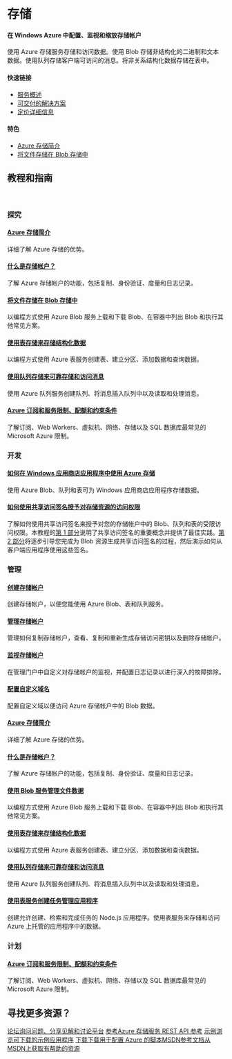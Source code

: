 <!--[if lt IE 7]> <html class="no-js ie6 oldie zh-cn t-1052" lang="zh"> <![endif]--> <!--[if IE 7]>    <html class="no-js ie7 oldie zh-cn t-1052" lang="zh"> <![endif]--> <!--[if IE 8]>    <html class="no-js ie8 oldie zh-cn t-1052" lang="zh"> <![endif]--> <!--[if gt IE 8]><!--> <!--<![endif]--> <!-- NUP --> <!-- Start Visual Website Optimizer Asynchronous Code --> <!-- End Visual Website Optimizer Asynchronous Code --> <!---
<p>Storage Documentation | Azure</p>
<div class="wa-container" data-tag-area="content" data-tag-group="body">
<div class="wa-content">
<ul class="site-login">
<li class="phone"><span class="geophone-label">销售额</span></li>
<li><a href="/zh-cn/account/">我的帐户</a></li>
<li><a href="https://manage.windowsazure.com">门户</a></li>
<li class="search">
<div class="wa-text wa-text-light wa-textSearch" data-control="textbox"><input type="text" id="MainSearchBox" placeholder="搜索" onkeypress="return checkForEnterKey(event, 'MainSearchBox');" /> <button></button></div>
</li>
</ul>
<a href="/zh-cn/" class="logo">Microsoft Azure</a> <a id="A1" href="/zh-cn/pricing/free-trial/" class="wa-button wa-button-freeTrial" onclick="dcsSetVar('WT.z_iLinks', 'Free Trial Arrow', 'WT.z_iLinks_actionoffer', 'inav-Try', 'WT.z_iLinks_targetcampaign', 'src-gtnav');"><span>免费试用</span></a>
<div class="site-navigation">
<ul class="dev-navigation dev-navigation-b">
<li class="nav-expander nav-expander"><a href="#" class="trigger">功能</a>
<div class="nav-expander-wrapper nav-expander-wrapper-b">
<div class="nav-expander-div">
<div>
<ul>
<li><a href="/zh-cn/overview/what-is-azure/">什么是 Azure？</a></li>
<li class="nav-has-submenu default"><a href="#">计算和网络</a>
<div class="nav-submenu">
<div class="wrapper">
<div class="menu-left">
<h4>计算和网络</h4>
<a href="/zh-cn/services/virtual-machines/"> <strong>虚拟机</strong><br /> <span class="wa-footnote"> 在几分钟内设置好 Windows 和 Linux 虚拟机以及应用程序 </span> </a> <a href="/zh-cn/services/remoteapp/"> <strong>RemoteApp</strong><br /> <span class="wa-footnote"> 在云中部署可在任何设备上运行的 Windows 客户端应用程序 </span> </a> <a href="/zh-cn/services/cloud-services/"> <strong>云服务</strong><br /> <span class="wa-footnote"> 创建高度可用且可无限缩放的云应用程序和 API </span> </a> <a href="/zh-cn/services/virtual-network/" class="seperator"> <strong>虚拟网络</strong><br /> <span class="wa-footnote"> 设置专用网络，可以选择连接到本地数据中心 </span> </a> <a href="/zh-cn/services/expressroute/"> <strong>ExpressRoute</strong><br /> <span class="wa-footnote"> Azure 专用网络光纤连接 </span> </a> <a href="/zh-cn/services/traffic-manager/"> <strong>Traffic Manager</strong><br /> <span class="wa-footnote"> 对传入流量进行负载平衡以实现高性能和高可用性 </span> </a></div>
<div class="menu-right blue">
<p>获取信用额度以实现以下服务：</p>
<p>4 个 Windows 或 Linux VM</p>
<p>一个月的全天候服务</p>
<p>以及更多其他内容......</p>
<p><a href="/zh-cn/pricing/free-trial/" class="wa-arrowLink wa-arrowLink-light">了解更多</a></p>
</div>
</div>
</div>
</li>
<li class="nav-has-submenu"><a href="#">Web &amp; Mobile</a>
<div class="nav-submenu">
<div class="wrapper">
<div class="menu-left">
<h4>Web 和移动</h4>
<a href="/zh-cn/services/websites/"> <strong>网站</strong><br /> <span class="wa-footnote"> 只需几秒的时间即可部署和缩放 Web 应用程序 </span> </a> <a href="/zh-cn/services/mobile-services/" class="seperator"> <strong>移动服务</strong><br /> <span class="wa-footnote"> 构建和承载任何移动应用程序的后端 </span> </a> <a href="/zh-cn/services/api-management/"> <strong>API 管理系统</strong><br /> <span class="wa-footnote"> 将 API 安全发布到开发人员、合作伙伴和员工，可进行扩展 </span> </a> <a href="/zh-cn/services/notification-hubs/"> <strong>通知中心</strong><br /> <span class="wa-footnote"> 可伸缩的跨平台推送通知基础结构 </span> </a> <a href="/zh-cn/services/event-hubs/"> <strong>事件中心</strong><br /> <span class="wa-footnote"> 每秒采集、保留和处理数百万个事件 </span> </a></div>
<div class="menu-right blue">
<p>获取信用额度以实现以下服务：</p>
<p>部署 20 个网站</p>
<p>超过 1000 万次移动 API 调用</p>
<p>以及更多其他内容......</p>
<p><a href="/zh-cn/pricing/free-trial/" class="wa-arrowLink wa-arrowLink-light">了解更多</a></p>
</div>
</div>
</div>
</li>
<li class="nav-has-submenu"><a href="#">Data &amp; Analytics</a>
<div class="nav-submenu">
<div class="wrapper">
<div class="menu-left">
<h4>数据和分析</h4>
<a href="/zh-cn/services/sql-database/"> <strong>SQL Database</strong><br /> <span class="wa-footnote"> 托管关系 SQL 数据库即服务 </span> </a> <a href="/zh-cn/services/hdinsight/"> <strong>HDInsight</strong><br /> <span class="wa-footnote"> 设置托管 Hadoop 群集 </span> </a> <a href="/zh-cn/services/cache/"> <strong>缓存</strong><br /> <span class="wa-footnote"> 进行高吞吐量、低延迟的数据访问以生成可扩展的快速应用程序 </span> </a> <a href="/zh-cn/services/machine-learning/"> <strong>机器学习</strong><br /> <span class="wa-footnote"> 基于云的强大预测分析解决方案 </span> </a> <a href="/zh-cn/services/documentdb/"> <strong>DocumentDB</strong><br /> <span class="wa-footnote"> 托管 NoSQL 文档数据库即服务 </span> </a> <a href="/zh-cn/services/search/"> <strong>Azure 搜索</strong><br /> <span class="wa-footnote"> 完全托管搜索即服务 </span> </a></div>
<div class="menu-right green">
<p>获取信用额度以实现以下服务：</p>
<p>8 个标准 SQL Database</p>
<p>运行 Hadoop 实例一周</p>
<p>以及更多其他内容......</p>
<p><a href="/zh-cn/pricing/free-trial/" class="wa-arrowLink wa-arrowLink-light">了解更多</a></p>
</div>
</div>
</div>
</li>
<li class="nav-has-submenu"><a href="#">Storage &amp; Backup</a>
<div class="nav-submenu">
<div class="wrapper">
<div class="menu-left">
<h4>存储和备份</h4>
<a href="/zh-cn/services/storage/"> <strong>存储</strong><br /> <span class="wa-footnote"> 持久的、高度可用的、高度可伸缩的云存储 </span> </a> <a href="/zh-cn/pricing/details/storage-import-export/"> <strong>导入/导出服务</strong><br /> <span class="wa-footnote"> 使用硬盘驱动器向 Azure 传入和从其传出大量数据 </span> </a> <a href="/zh-cn/services/backup/" class="seperator"> <strong>备份</strong><br /> <span class="wa-footnote"> 简单可靠的服务器云备份 </span> </a> <a href="/zh-cn/services/site-recovery/"> <strong>站点恢复</strong><br /> <span class="wa-footnote"> 安排私有云的保护和恢复 </span> </a></div>
<div class="menu-right green">
<p>获取信用额度以实现以下服务：</p>
<p>超过 8TB 的存储</p>
<p>一个月备份 700GB 的数据</p>
<p>以及更多其他内容......</p>
<p><a href="/zh-cn/pricing/free-trial/" class="wa-arrowLink wa-arrowLink-light">了解更多</a></p>
</div>
</div>
</div>
</li>
<li class="nav-has-submenu"><a href="#">媒体和 CDN</a>
<div class="nav-submenu">
<div class="wrapper">
<div class="menu-left">
<h4>媒体和 CDN</h4>
<a href="/zh-cn/services/media-services/"> <strong>Media Services</strong><br /> <span class="wa-footnote"> 大规模编码、存储和流式传输视频和音频 </span> </a> <a href="/zh-cn/services/cdn/" class="seperator"> <strong>CDN</strong><br /> <span class="wa-footnote"> 通过全球数据中心的稳定网络，向最终用户传送内容 </span> </a></div>
<div class="menu-right orange">
<p>获取信用额度以实现以下服务：</p>
<p>编码 100GB 媒体</p>
<p>传输最多 1600GB 的内容</p>
<p>以及更多其他内容......</p>
<p><a href="/zh-cn/pricing/free-trial/" class="wa-arrowLink wa-arrowLink-light">了解更多</a></p>
</div>
</div>
</div>
</li>
<li class="nav-has-submenu"><a href="#">混合集成</a>
<div class="nav-submenu">
<div class="wrapper">
<div class="menu-left">
<h4>混合集成</h4>
<a href="/zh-cn/services/biztalk-services/"> <strong>BizTalk 服务</strong><br /> <span class="wa-footnote"> 将企业与云无缝集成 </span> </a> <a href="/zh-cn/services/service-bus/"> <strong>Service Bus</strong><br /> <span class="wa-footnote"> 在私有云环境和公共云环境中连接 </span> </a></div>
<div class="menu-right orange">
<p>获取信用额度以实现以下服务：</p>
<p>发送 2 亿条消息</p>
<p>以及更多其他内容......</p>
<p><a href="/zh-cn/pricing/free-trial/" class="wa-arrowLink wa-arrowLink-light">了解更多</a></p>
</div>
</div>
</div>
</li>
<li class="nav-has-submenu"><a href="#">标识和访问管理</a>
<div class="nav-submenu">
<div class="wrapper">
<div class="menu-left">
<h4>标识和访问管理</h4>
<a href="/zh-cn/services/active-directory/"> <strong>Active Directory</strong><br /> <span class="wa-footnote"> 同步本地目录并通过 Azure 和常用 SaaS 应用程序实现单一登录 </span> </a> <a href="/zh-cn/services/multi-factor-authentication/"> <strong>多重身份验证</strong><br /> <span class="wa-footnote"> 利用额外的一层身份验证，确保对数据和应用程序的访问安全 </span> </a></div>
<div class="menu-right orange">
<p>获取信用额度以实现以下服务：</p>
<p>在 Active Directory 中存储 500,000 个对象</p>
<p>对 100 个用户进行多因素身份验证</p>
<p>以及更多其他内容......</p>
<p><a href="/zh-cn/pricing/free-trial/" class="wa-arrowLink wa-arrowLink-light">了解更多</a></p>
</div>
</div>
</div>
</li>
<li><a href="/zh-cn/case-studies/">案例研究</a></li>
</ul>
</div>
</div>
</div>
</li>
<li class="nav-expander"><a href="#" class="trigger">价格</a>
<div class="nav-expander-wrapper">
<div class="nav-expander-div">
<div>
<ul>
<li><a href="/zh-cn/pricing/overview/">概述</a></li>
<li class="nav-has-submenu default"><a href="#">定价详细信息</a>
<div class="nav-submenu">
<ul>
<li>计算</li>
<li><a href="/zh-cn/pricing/details/virtual-machines/">虚拟机</a></li>
<li><a href="/zh-cn/pricing/details/websites/">网站</a></li>
<li><a href="/zh-cn/pricing/details/mobile-services/">移动服务</a></li>
<li><a href="/zh-cn/pricing/details/cloud-services/">云服务</a></li>
</ul>
<ul>
<li>数据服务</li>
<li><a href="/zh-cn/pricing/details/storage/">存储</a></li>
<li><a href="/zh-cn/pricing/details/sql-database/">SQL Database</a></li>
<li><a href="/zh-cn/pricing/details/hdinsight/">HDInsight</a></li>
<li><a href="/zh-cn/pricing/details/cache/">缓存</a></li>
<li><a href="/zh-cn/pricing/details/backup/">备份</a></li>
<li><a href="/zh-cn/pricing/details/site-recovery/">站点恢复</a></li>
<li><a href="/zh-cn/pricing/details/machine-learning/">机器学习</a></li>
<li><a href="/zh-cn/pricing/details/storsimple/">StorSimple</a></li>
<li><a href="/zh-cn/pricing/details/documentdb/">DocumentDB</a></li>
<li><a href="/zh-cn/pricing/details/search/">Azure 搜索</a></li>
</ul>
<ul>
<li>应用服务</li>
<li><a href="/zh-cn/pricing/details/media-services/">Media Services</a></li>
<li><a href="/zh-cn/pricing/details/service-bus/">Service Bus</a></li>
<li><a href="/zh-cn/pricing/details/notification-hubs/">通知中心</a></li>
<li><a href="/zh-cn/pricing/details/scheduler/">计划程序</a></li>
<li><a href="/zh-cn/pricing/details/automation/">自动化</a></li>
<li><a href="/zh-cn/pricing/details/biztalk-services/">BizTalk 服务</a></li>
<li><a href="/zh-cn/pricing/details/visual-studio-online/">Visual Studio Online</a></li>
<li><a href="/zh-cn/pricing/details/active-directory/">Active Directory</a></li>
<li><a href="/zh-cn/pricing/details/multi-factor-authentication/">多重身份验证</a></li>
<li><a href="/zh-cn/pricing/details/cdn/">CDN</a></li>
<li><a href="/zh-cn/pricing/details/api-management/">API 管理系统</a></li>
<li><a href="/zh-cn/pricing/details/remoteapp/">RemoteApp</a></li>
<li><a href="/zh-cn/pricing/details/event-hubs/">事件中心</a></li>
</ul>
<ul>
<li>网络服务</li>
<li><a href="/zh-cn/pricing/details/expressroute/">ExpressRoute</a></li>
<li><a href="/zh-cn/pricing/details/virtual-network/">虚拟网络</a></li>
<li><a href="/zh-cn/pricing/details/traffic-manager/">Traffic Manager</a></li>
<li><a href="/zh-cn/pricing/details/data-transfers/">数据传输</a></li>
</ul>
</div>
</li>
<li><a href="/zh-cn/pricing/calculator/">计算器</a></li>
<li><a href="/zh-cn/pricing/purchase-options/">购买选项</a></li>
<li class="nav-has-submenu"><a href="#">成员产品/服务</a>
<div class="nav-submenu">
<ul>
<li><a href="/zh-cn/pricing/member-offers/msdn-benefits/">MSDN</a></li>
<li><a href="/zh-cn/offers/ms-azr-0064p/">BizSpark 启动</a></li>
<li><a href="/zh-cn/pricing/member-offers/mpn-benefits/">Microsoft 合作伙伴网络</a></li>
</ul>
</div>
</li>
<li><a href="/zh-cn/regions/">区域</a></li>
<li><a href="/zh-cn/support/plans/">支持计划</a></li>
<li><a href="/zh-cn/pricing/faq/">常见问题</a></li>
</ul>
</div>
</div>
</div>
</li>
<li class="nav-expander"><a id="menu_documentation_link" href="/zh-cn/documentation/">文档</a></li>
<li class="nav-expander"><a id="menu_downloads_link" href="/zh-cn/downloads/">下载</a></li>
<li class="nav-expander"><a id="menu_gallery_link" href="/zh-cn/gallery/">库</a></li>
<li class="nav-expander"><a id="menu_blog_link" href="/blog/">博客</a></li>
<li class="nav-expander"><a href="#" class="trigger">社区</a>
<div class="nav-expander-wrapper">
<div class="nav-expander-div">
<div>
<ul>
<li><a href="/zh-cn/updates/">服务更新</a></li>
<li><a href="/zh-cn/community/events/">活动</a></li>
<li class="nav-has-submenu"><a href="#">合作伙伴</a>
<div class="nav-submenu">
<ul>
<li><a href="/zh-cn/community/partners/">合作伙伴机会</a></li>
<li><a href="/zh-cn/community/partners/grow-your-business/">发展您的业务</a></li>
<li><a href="/zh-cn/community/partners/build-your-offering/">构建您的产品/服务</a></li>
<li><a href="/zh-cn/community/partners/get-started/">开始使用</a></li>
</ul>
</div>
</li>
<li class="loc-hide"><a href="/zh-cn/community/education/">教育</a></li>
<li class="loc-hide"><a href="/zh-cn/community/newsletter/">新闻稿</a></li>
</ul>
</div>
</div>
</div>
</li>
<li class="nav-expander"><a id="menu_support_link" href="#" class="trigger">支持</a>
<div class="nav-expander-wrapper">
<div class="nav-expander-div">
<div>
<ul>
<li><a href="/zh-cn/support/options/">支持选项</a></li>
<li><a href="/zh-cn/support/plans/">支持计划</a></li>
<li><a href="/zh-cn/support/forums/">论坛</a></li>
<li><a href="http://status.azure.com">服务仪表板</a></li>
<li class="nav-has-submenu"><a href="#">信任中心</a>
<div class="nav-submenu">
<ul>
<li><a href="/zh-cn/support/trust-center/">概述</a></li>
<li><a href="/zh-cn/support/trust-center/security/">安全性</a></li>
<li><a href="/zh-cn/support/trust-center/privacy/">隐私</a></li>
<li><a href="/zh-cn/support/trust-center/compliance/">合规</a></li>
<li><a href="/zh-cn/support/trust-center/resources/">资源</a></li>
<li><a href="/zh-cn/support/trust-center/faq/">常见问题</a></li>
</ul>
</div>
</li>
<li><a href="/zh-cn/support/legal/">法律</a></li>
<li><a href="/zh-cn/support/faq/">常见问题</a></li>
</ul>
</div>
</div>
</div>
</li>
</ul>
</div>
</div>
<div id="content" class="textpage">
<div class="content-header"></div>
<div class="page-body-sections">
<div class="wa-content wa-content-10up">
--->
<h1>存储</h1>
<div class="wa-spacer wa-spacer-6down">
<h4>在 Windows Azure 中配置、监视和缩放存储帐户</h4>
<p>使用 Azure 存储服务存储和访问数据。使用 Blob 存储非结构化的二进制和文本数据。使用队列存储客户端可访问的消息。将非关系结构化数据存储在表中。</p>
<h4>快速链接</h4>
<ul class="wa-linkList">
<li><a href="/zh-cn/manage/services/storage/" class="wa-arrowLink-light">服务概述</a></li>
<li><a href="/zh-cn/solutions/data-management/" class="wa-arrowLink-light">可交付的解决方案</a></li>
<li><a href="/zh-cn/pricing/details/storage/" class="wa-arrowLink-light">定价详细信息</a></li>
</ul>
</div>
<div class="wa-spacer wa-spacer-asideLight wa-spacer-4down">
<h4>特色</h4>
<ul class="wa-iconList">
<li><a href="/zh-cn/documentation/articles/storage-introduction/"> Azure 存储简介</a></li>
<!---<li><a href="/zh-cn/documentation/articles/storage-dotnet-how-to-use-files/"> 通过文件存储创建 SMB 文件共享</a></li>--->
<li><a href="/zh-cn/documentation/articles/storage-dotnet-how-to-use-blobs/"> 将文件存储在 Blob 存储中</a></li>
<!---<li><a href="/zh-cn/documentation/articles/storage-monitoring-diagnosing-troubleshooting/"> 对存储进行监视、诊断和故障排除</a></li>---></ul>
</div>
<div class="section s2 tutorials">
<h2>教程和指南</h2>
<!---
<div class="selector-wrap">
<div class="horizontal-option-selector tutorial-lang-selector">
<ul class="wa-tabs wa-tabsBlock" data-tab-panel="tab-panel" data-control="tabs">
<li><a class="wa-tab active" data-id="1" data-slug="net">.NET</a></li>
<li><a class="wa-tab" data-id="2" data-slug="node">Node.js</a></li>
<li><a class="wa-tab" data-id="3" data-slug="java">Java</a></li>
<li><a class="wa-tab" data-id="4" data-slug="php">PHP</a></li>
<li><a class="wa-tab" data-id="6" data-slug="ruby">Ruby</a></li>
<li><a class="wa-tab" data-id="5" data-slug="python">Python</a></li>
</ul>
<div class="paragraph-toggle"><span class="less selected">更少</span> <span class="more">更多</span></div>
</div>
--->
<p> </p>
<h3 class="light-font">探究</h3>
<div data-tab-panel-id="tab-panel" class="wa-tabs-container">
<div class="article-group dotnet active">
<h4><a href="/zh-cn/documentation/articles/storage-introduction/">Azure 存储简介</a></h4>
<p>详细了解 Azure 存储的优势。</p>
<h4><a href="/zh-cn/documentation/articles/storage-whatis-account/">什么是存储帐户？</a></h4>
<p>了解 Azure 存储帐户的功能，包括复制、身份验证、度量和日志记录。</p>
<h4><a href="/zh-cn/documentation/articles/storage-dotnet-how-to-use-blobs/">将文件存储在 Blob 存储中</a></h4>
<p>以编程方式使用 Azure Blob 服务上载和下载 Blob、在容器中列出 Blob 和执行其他常见方案。</p>
<h4><a href="/zh-cn/documentation/articles/storage-dotnet-how-to-use-tables/">使用表存储来存储结构化数据</a></h4>
<p>以编程方式使用 Azure 表服务创建表、建立分区、添加数据和查询数据。</p>
<h4><a href="/zh-cn/documentation/articles/storage-dotnet-how-to-use-queues/">使用队列存储来可靠存储和访问消息</a></h4>
<p>使用 Azure 队列服务创建队列、将消息插入队列中以及读取和处理消息。</p>
<!---<h4><a href="/zh-cn/documentation/articles/storage-dotnet-how-to-use-files/">通过文件存储在 Azure 中创建一个 SMB 文件</a></h4>
<p>就像桌面应用程序会安装一个典型的 SMB 共享一样，在 Azure 虚拟机或云服务中运行的应用程序可安装一个文件存储共享来访问文件数据。在本教程中了解使用文件存储的基础知识。</p>---> <!---<div class="horz-rule"></div>
<h3 class="light-font">计划</h3>
<h4><a href="/zh-cn/documentation/articles/cloud-services-dotnet-multi-tier-app-storage-1-overview/">使用表、队列和 Blob 创建 .NET 多层应用程序</a></h4>
<p>创建使用表、队列和 Blob 的多层 ASP.NET MVC 4 Web 应用程序。将应用程序部署到 Azure 云服务。</p>--->
<h4><a href="/zh-cn/documentation/articles/azure-subscription-service-limits/">Azure 订阅和服务限制、配额和约束条件</a></h4>
<p>了解订阅、Web Workers、虚拟机、网络、存储以及 SQL 数据库最常见的 Microsoft Azure 限制。</p>
<div class="horz-rule"></div>
<h3 class="light-font">开发</h3>
<h4><a href="/zh-cn/documentation/articles/storage-use-store-apps/">如何在 Windows 应用商店应用程序中使用 Azure 存储</a></h4>
<p>使用 Azure Blob、队列和表可为 Windows 应用商店应用程序存储数据。</p>
<h4><a href="/zh-cn/documentation/articles/storage-dotnet-shared-access-signature-part-1/">如何使用共享访问签名授予对存储资源的访问权限</a></h4>
<p>了解如何使用共享访问签名来授予对您的存储帐户中的 Blob、队列和表的受限访问权限。本教程的<a href="/zh-cn/documentation/articles/storage-dotnet-shared-access-signature-part-1/">第 1 部分</a>说明了共享访问签名的重要概念并提供了最佳实践。<a href="/zh-cn/manage/services/storage/net/shared-access-signature-part-2/">第 2 部分</a>将逐步引导您完成为 Blob 资源生成共享访问签名的过程，然后演示如何从客户端应用程序使用这些签名。</p>
<div class="horz-rule"></div>
<h3 class="light-font">管理</h3>
<h4><a href="/zh-cn/documentation/articles/storage-create-storage-account/">创建存储帐户</a></h4>
<p>创建存储帐户，以便您能使用 Azure Blob、表和队列服务。</p>
<h4><a href="/zh-cn/documentation/articles/storage-manage-storage-account/">管理存储帐户</a></h4>
<p>管理如何复制存储帐户，查看、复制和重新生成存储访问密钥以及删除存储帐户。</p>
<h4><a href="/zh-cn/documentation/articles/storage-monitor-storage-account/">监视存储帐户</a></h4>
<p>在管理门户中自定义对存储帐户的监视，并配置日志记录以进行深入的故障排除。</p>
<!---<h4><a href="/zh-cn/documentation/articles/storage-monitoring-diagnosing-troubleshooting/">对 Azure 存储进行监视、诊断和故障排除</a></h4>
<p>了解如何使用诸如存储分析、客户端日志记录之类的功能以及其他第三方工具来查明、诊断并解决您的解决方案中与 Azure 存储相关的问题。</p>
<h4><a href="/zh-cn/documentation/articles/storage-use-azcopy/">AZCopy 实用程序入门</a></h4>
<p>了解如何使用 AzCopy，AzCopy 是一个便捷的命令行实用程序，用于将操作上载、下载和复制到 Azure 存储中。</p>--->
<h4><a href="/zh-cn/documentation/articles/storage-custom-domain-name/">配置自定义域名</a></h4>
<p>配置自定义域以便访问 Azure 存储帐户中的 Blob 数据。</p>
<!---
<h4><a href="/zh-cn/documentation/articles/storage-import-export-service/">使用 Azure 导入/导出服务可将数据传输到 Blob 存储中</a></h4>
<p>Azure 导入/导出服务可高效地将大量文件数据传输到 Azure Blob 存储中，以及从 Blob 存储传输到您的本地安装中。</p>
---></div>
<div class="article-group nodejs">
<h4><a href="/zh-cn/documentation/articles/storage-introduction/">Azure 存储简介</a></h4>
<p>详细了解 Azure 存储的优势。</p>
<h4><a href="/zh-cn/documentation/articles/storage-whatis-account/">什么是存储帐户？</a></h4>
<p>了解 Azure 存储帐户的功能，包括复制、身份验证、度量和日志记录。</p>
<h4><a href="/zh-cn/documentation/articles/storage-nodejs-how-to-use-blob-storage/">使用 Blob 服务管理文件数据</a></h4>
<p>以编程方式使用 Azure Blob 服务上载和下载 Blob、在容器中列出 Blob 和执行其他常见方案。</p>
<h4><a href="/zh-cn/documentation/articles/storage-nodejs-how-to-use-table-storage/">使用表存储来存储结构化数据</a></h4>
<p>以编程方式使用 Azure 表服务创建表、建立分区、添加数据和查询数据。</p>
<h4><a href="/zh-cn/documentation/articles/storage-nodejs-how-to-use-queues/">使用队列存储来可靠存储和访问消息</a></h4>
<p>使用 Azure 队列服务创建队列、将消息插入队列中以及读取和处理消息。</p>
<h4><a href="/zh-cn/documentation/articles/storage-nodejs-use-table-storage-web-site/">使用表服务创建任务管理应用程序</a></h4>
<p>创建允许创建、检索和完成任务的 Node.js 应用程序。使用表服务来存储和访问 Azure 上托管的应用程序中的数据。</p>

<div class="horz-rule"></div>
<h3 class="light-font">计划</h3>
<h4><a href="/zh-cn/documentation/articles/azure-subscription-service-limits/">Azure 订阅和服务限制、配额和约束条件</a></h4>
<p>了解订阅、Web Workers、虚拟机、网络、存储以及 SQL 数据库最常见的 Microsoft Azure 限制。</p>

<div class="horz-rule"></div>
</div>
</div>
</div>
<!--div class="section s3 light-grey video-gallery">
<h2>视频</h2>
<div class="video-wrapper"></div>
<div class="video-blocks">
<div class="vid-block vb1"><a href="http://channel9.msdn.com/Events/Build/2012/4-004/" class="fix-vid"> <span class="thumb"> <span class="triangle"> </span> <span class="play-btn"> </span> </span> <span class="desc">Azure Storage: Building applications that scale</span> </a></div>
<div class="vid-block vb2"><a href="http://channel9.msdn.com/Events/TechEd/NorthAmerica/2013/WAD-B406/" class="fix-vid"> <span class="thumb"> <span class="triangle"> </span> <span class="play-btn"> </span> </span> <span class="desc">Get the most out of Azure Storage</span> </a></div>
<div class="vid-block vb3"><a href="http://channel9.msdn.com/Events/windowsazure/meet2012sf/Windows-Azure-Storage-Introduction/" class="fix-vid"> <span class="thumb"> <span class="triangle"> </span> <span class="play-btn"> </span> </span> <span class="desc">Introduction to Azure Storage</span> </a></div>
<div class="vid-block vb4"><a href="http://channel9.msdn.com/Shows/Visual-Studio-Toolbox/New-Tools-for-Azure-Storage-and-Diagnostics/"> <span class="thumb"> <span class="triangle"> </span> <span class="play-btn"> </span> </span> <span class="desc">New tools for Azure Storage and diagnostics</span> </a></div>
</div>
<a href="/en-us/documentation/videos/index/?services=storage" class="wa-arrowLinkLarge-dark">View more 存储 videos</a></div-->
<div class="wa-content">
<h2>寻找更多资源？</h2>
<div class="wa-resourceBlockRow"><a href="http://social.msdn.microsoft.com/Forums/windowsazure/en-US/home?forum=windowsazuredata" class="wa-resourceBlock"><span class="wa-resourceBlock-header">论坛</span>询问问题、分享见解和讨论平台</a> <a href="http://msdn.microsoft.com/en-us/library/dd179355.aspx" class="wa-resourceBlock"><span class="wa-resourceBlock-header">参考</span>Azure 存储服务 REST API 参考</a> <a href="http://code.msdn.microsoft.com/windowsazure" class="wa-resourceBlock"><span class="wa-resourceBlock-header">示例</span>浏览可下载的示例应用程序</a> <a href="/zh-cn/downloads/?sdk=net" class="wa-resourceBlock"><span class="wa-resourceBlock-header">下载</span>下载用于配置 Azure 的脚本</a><a href="http://msdn.microsoft.com/zh-cn/library/gg433040.aspx" class="wa-resourceBlock"><span class="wa-resourceBlock-header">MSDN参考文档</span>从MSDN上获取有帮助的资源</a></div>
</div>
<!---
<div class="wa-content">
<div class="footer-map">
<ul class="social">
<li class="header">社会化</li>
<li class="facebook"><a href="http://go.microsoft.com/fwlink/?LinkId=306390">Facebook</a></li>
<li class="twitter"><a href="http://go.microsoft.com/fwlink/?LinkID=306391">Twitter</a></li>
<li class="rss"><a href="http://azure.microsoft.com/blog/feed/">Rss</a></li>
<li class="newsletter"><a href="http://go.microsoft.com/fwlink/?LinkId=306393">新闻稿</a></li>
</ul>
<ul>
<li class="header"><a href="/zh-cn/">Microsoft Azure</a></li>
<li><a href="/zh-cn/solutions/">功能</a></li>
<li><a href="/zh-cn/services/">服务</a></li>
<li><a href="/zh-cn/regions/">区域</a></li>
<li><a href="/zh-cn/case-studies/">案例研究</a></li>
<li><a href="/zh-cn/pricing/overview/">价格</a></li>
<li><a href="/zh-cn/pricing/calculator/">计算器</a></li>
<li><a href="/zh-cn/documentation/">文档</a></li>
<li><a href="/zh-cn/downloads/?sdk=net">下载</a></li>
<li><a href="/zh-cn/gallery/">库</a></li>
<li><a href="http://windowsazure.cn/zh-cn/">Microsoft Azure (中国)</a></li>
</ul>
<ul>
<li class="header"><a href="http://go.microsoft.com/fwlink/?LinkId=394285">社区</a></li>
<li><a href="/blog/">博客</a></li>
<li><a href="/zh-cn/updates/">服务更新</a></li>
<li><a href="/zh-cn/support/forums/">论坛</a></li>
<li><a href="/zh-cn/community/events/">活动</a><br /><br /></li>
<li class="header"><a href="/zh-cn/support/options/">支持</a></li>
<li><a href="/zh-cn/support/forums/">论坛</a></li>
<li><a href="http://status.azure.com">服务仪表板</a></li>
<li><a href="/zh-cn/support/options/">支持</a></li>
</ul>
<ul>
<li class="header"><a href="https://account.windowsazure.com">帐户</a></li>
<li><a href="https://account.windowsazure.com/subscriptions/">订阅</a></li>
<li><a href="https://account.windowsazure.com/profile/">配置文件</a></li>
<li><a href="/zh-cn/services/preview/">预览功能</a></li>
<li><a href="https://manage.windowsazure.com/">管理门户</a></li>
<li class="header trust-center"><a href="/zh-cn/support/trust-center/">信任中心</a></li>
<li><a href="/zh-cn/support/trust-center/security/">安全性</a></li>
<li><a href="/zh-cn/support/trust-center/privacy/">隐私</a></li>
<li><a href="/zh-cn/support/trust-center/compliance/">合规</a></li>
</ul>
</div>
<div class="footer-bottom">
<ul>
<li class="hello-note">来自西雅图的问候。</li>
<li>
<div class="languages-selector">
<div class="locale-selector"><a class="current-locale">中文(简体) </a>
<div class="locale-selection-panel site-flag site-flag-lang">
<div class="content">
<table border="0" cellspacing="0" class="all-locales" style="border-collapse: collapse;">
<tbody>
<tr>
<td><a href="#" title="English" class="locale-link " data-loc="en-us">English</a></td>
<td><a href="#" title="Čeština" class="locale-link " data-loc="cs-cz">Čeština</a></td>
<td><a href="#" title="Dansk" class="locale-link " data-loc="da-dk">Dansk</a></td>
<td><a href="#" title="Deutsch" class="locale-link " data-loc="de-de">Deutsch</a></td>
</tr>
<tr>
<td><a href="#" title="English (India)" class="locale-link " data-loc="en-in">English (India)</a></td>
<td><a href="#" title="English (UK)" class="locale-link " data-loc="en-gb">English (UK)</a></td>
<td><a href="#" title="Español" class="locale-link " data-loc="es-es">Español</a></td>
<td><a href="#" title="Finnish" class="locale-link " data-loc="fi-fi">Finnish</a></td>
</tr>
<tr>
<td><a href="#" title="Français" class="locale-link " data-loc="fr-fr">Français</a></td>
<td><a href="#" title="Greek" class="locale-link " data-loc="el-gr">Greek</a></td>
<td><a href="#" title="Italiano" class="locale-link " data-loc="it-it">Italiano</a></td>
<td><a href="#" title="Magyar" class="locale-link " data-loc="hu-hu">Magyar</a></td>
</tr>
<tr>
<td><a href="#" title="Nederlands" class="locale-link " data-loc="nl-nl">Nederlands</a></td>
<td><a href="#" title="Norwegian" class="locale-link " data-loc="nb-no">Norwegian</a></td>
<td><a href="#" title="Polski" class="locale-link " data-loc="pl-pl">Polski</a></td>
<td><a href="#" title="Português (BR)" class="locale-link " data-loc="pt-br">Português (BR)</a></td>
</tr>
<tr>
<td><a href="#" title="Português (PT)" class="locale-link " data-loc="pt-pt">Português (PT)</a></td>
<td><a href="#" title="Svenska" class="locale-link " data-loc="sv-se">Svenska</a></td>
<td><a href="#" title="Romanian" class="locale-link " data-loc="ro-ro">Romanian</a></td>
<td><a href="#" title="Türkçe" class="locale-link " data-loc="tr-tr">Türkçe</a></td>
</tr>
<tr>
<td><a href="#" title="Ukrainian" class="locale-link " data-loc="uk-ua">Ukrainian</a></td>
<td><a href="#" title="русский" class="locale-link " data-loc="ru-ru">русский</a></td>
<td><a href="#" title="日本語" class="locale-link " data-loc="ja-jp">日本語</a></td>
<td><a href="#" title="한국어" class="locale-link " data-loc="ko-kr">한국어</a></td>
</tr>
<tr>
<td><a href="#" title="中文(简体)" class="locale-link selected" data-loc="zh-cn">中文(简体)</a></td>
<td><a href="#" title="中文(繁體)" class="locale-link " data-loc="zh-tw">中文(繁體)</a></td>
</tr>
</tbody>
</table>
<div class="arrow"> </div>
</div>
</div>
</div>
</div>
</li>
<li>
<div class="currencies-selector">
<div class="default-currency-selector"><a class="current-default-currency">USD </a>
<div class="currency-selection-panel site-flag site-flag-lang">
<div class="content">
<table border="0" cellspacing="0" class="all-currencies" style="border-collapse: collapse;">
<tbody>
<tr>
<td><a href="#" title="美元 ($)" class="default-currency-link selected" data-curr="USD">美元 ($)</a></td>
<td><a href="#" title="加拿大元 ($)" class="default-currency-link " data-curr="CAD">加拿大元 ($)</a></td>
<td><a href="#" title="英镑 (£)" class="default-currency-link " data-curr="GBP">英镑 (£)</a></td>
<td><a href="#" title="丹麦克朗 (kr)" class="default-currency-link " data-curr="DKK">丹麦克朗 (kr)</a></td>
</tr>
<tr>
<td><a href="#" title="欧元 (€)" class="default-currency-link " data-curr="EUR">欧元 (€)</a></td>
<td><a href="#" title="挪威克朗 (kr)" class="default-currency-link " data-curr="NOK">挪威克朗 (kr)</a></td>
<td><a href="#" title="瑞典克朗 (kr)" class="default-currency-link " data-curr="SEK">瑞典克朗 (kr)</a></td>
<td><a href="#" title="瑞士法郎 (chf)" class="default-currency-link " data-curr="CHF">瑞士法郎 (chf)</a></td>
</tr>
<tr>
<td><a href="#" title="日元 (¥)" class="default-currency-link " data-curr="JPY">日元 (¥)</a></td>
<td><a href="#" title="澳大利亚元 ($)" class="default-currency-link " data-curr="AUD">澳大利亚元 ($)</a></td>
<td><a href="#" title="新西兰元 ($)" class="default-currency-link " data-curr="NZD">新西兰元 ($)</a></td>
<td><a href="#" title="韩元 (₩)" class="default-currency-link " data-curr="KRW">韩元 (₩)</a></td>
</tr>
<tr>
<td><a href="#" title="俄罗斯卢布 (руб)" class="default-currency-link " data-curr="RUB">俄罗斯卢布 (руб)</a></td>
<td><a href="#" title="南非兰特 (R)" class="default-currency-link " data-curr="ZAR">南非兰特 (R)</a></td>
<td><a href="#" title="土耳其里拉 (TL)" class="default-currency-link " data-curr="TRY">土耳其里拉 (TL)</a></td>
<td><a href="#" title="沙特里亚尔 (R)" class="default-currency-link " data-curr="SAR">沙特里亚尔 (R)</a></td>
</tr>
<tr>
<td><a href="#" title="阿根廷比索 ($)" class="default-currency-link " data-curr="ARS">阿根廷比索 ($)</a></td>
<td><a href="#" title="巴西雷亚尔 (R$)" class="default-currency-link " data-curr="BRL">巴西雷亚尔 (R$)</a></td>
<td><a href="#" title="印度卢比 (₹)" class="default-currency-link " data-curr="INR">印度卢比 (₹)</a></td>
<td><a href="#" title="港元 (HK$)" class="default-currency-link " data-curr="HKD">港元 (HK$)</a></td>
</tr>
<tr>
<td><a href="#" title="墨西哥比索 (MXN$)" class="default-currency-link " data-curr="MXN">墨西哥比索 (MXN$)</a></td>
<td><a href="#" title="马来西亚林吉特 ($)" class="default-currency-link " data-curr="MYR">马来西亚林吉特 ($)</a></td>
<td><a href="#" title="印度尼西亚卢比 (Rp)" class="default-currency-link " data-curr="IDR">印度尼西亚卢比 (Rp)</a></td>
<td><a href="#" title="台币 ($)" class="default-currency-link " data-curr="TWD">台币 ($)</a></td>
</tr>
</tbody>
</table>
<div class="arrow"> </div>
</div>
</div>
</div>
</div>
</li>
</ul>
<ul class="legal">
<li class="german-legal" style="display: none;"><a href="http://www.microsoft.com/germany/siteservices/impressum/copyright.mspx?CM=Foot">Nutzungsbedingungen</a></li>
<li class="german-legal" style="display: none;"><a href="http://www.microsoft.com/germany/siteservices/impressum/default.mspx">Impressum</a></li>
<li><a href="http://support.microsoft.com/contactus/?ws=mscom">与我们联系</a></li>
<li><a href="http://go.microsoft.com/fwlink/p/?linkid=222682">商标</a></li>
<li><a href="http://go.microsoft.com/fwlink/p/?linkid=131004">隐私和 Cookie</a></li>
<li class="loc-hide"><a href="http://feedback.azure.com/">反馈</a></li>
</ul>
<div class="footer-copyright"><a href="http://www.microsoft.com" class="logo-microsoft">Microsoft</a> <span>© 2014 Microsoft</span></div>
</div>
</div>
--->